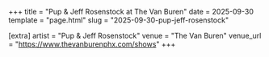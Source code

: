 +++
title = "Pup & Jeff Rosenstock at The Van Buren"
date = 2025-09-30
template = "page.html"
slug = "2025-09-30-pup-jeff-rosenstock"

[extra]
artist = "Pup & Jeff Rosenstock"
venue = "The Van Buren"
venue_url = "https://www.thevanburenphx.com/shows"
+++
